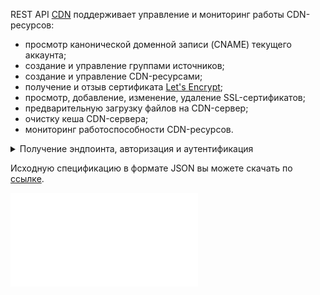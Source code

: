 REST API [CDN](/ru/networks/cdn) поддерживает управление и мониторинг работы CDN-ресурсов:

- просмотр канонической доменной записи (CNAME) текущего аккаунта;
- создание и управление группами источников;
- создание и управление CDN-ресурсами;
- получение и отзыв сертификата [Let's Encrypt](https://letsencrypt.org/ru/);
- просмотр, добавление, изменение, удаление SSL-сертификатов;
- предварительную загрузку файлов на CDN-сервер;
- очистку кеша CDN-сервера;
- мониторинг работоспособности CDN-ресурсов.

<details>
<summary>Получение эндпоинта, авторизация и аутентификация</summary>

1. [Перейдите](https://msk.cloud.vk.com/app) в личный кабинет VK Cloud.
1. [Включите](/ru/tools-for-using-services/account/service-management/account-manage/manage-2fa#vklyuchenie_2fa) двухфакторную аутентификацию, если это еще не сделано.
1. Включите доступ по API, если это еще не сделано:

   1. Нажмите на имя пользователя в шапке страницы и выберите **Безопасность**.
   1. Hажмите кнопку **Активировать доступ по API**.

1. Нажмите на имя пользователя в шапке страницы и выберите **Настройки проекта**.
1. Перейдите на вкладку **Доступ по API**.
1. [Получите](/ru/tools-for-using-services/rest-api/case-keystone-token) токен доступа `X-Auth-Token`. Используйте токен в заголовке при отправке запросов.
1. Используйте эндпоинт `https://msk.cloud.vk.com/api/cdn/api/v1/` в строке запроса.

Пример запроса:

```curl
curl --location "https://msk.cloud.vk.com/api/cdn/api/v1/projects/example4ef0547e5b222f/resources" \
--header "X-Auth-Token: gAAAAABlcqk9GAzdp-XXXX"
```

</details>

<info>

Исходную спецификацию в формате JSON вы можете скачать по [ссылке](assets/api-cdn.json "download").

</info>

![{swagger}](assets/api-cdn.json)
